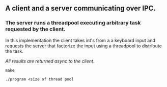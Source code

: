 ## A client and a server communicating over IPC.

### The server runs a threadpool executing arbitrary task requested by the client.

In this implementation the client takes int's from a a keyboard input and requests the server that factorize the input using a threadpool to distribute the task. 

_All results are returned async to the client._


`make`

`./program <size of thread pool`
